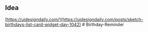 ## Idea

[https://uidesigndaily.com/](https://uidesigndaily.com/posts/sketch-birthdays-list-card-widget-day-1042)
#   B i r t h d a y - R e m i n d e r  
 